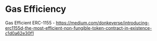 # Gas Efficiency

Gas Efficient ERC-1155 - https://medium.com/donkeverse/introducing-erc1155d-the-most-efficient-non-fungible-token-contract-in-existence-c1d0a62e30f1

